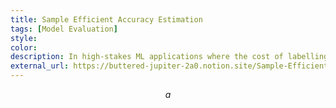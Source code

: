 ```yaml
---
title: Sample Efficient Accuracy Estimation
tags: [Model Evaluation]
style: 
color: 
description: In high-stakes ML applications where the cost of labelling is expensive, it is imperative to perform model monitoring in sample efficient way. 
external_url: https://buttered-jupiter-2a0.notion.site/Sample-Efficient-Accuracy-Estimation-345f63f2146843f19df8df09c432f477?pvs=4
---
```


```math
a
```
